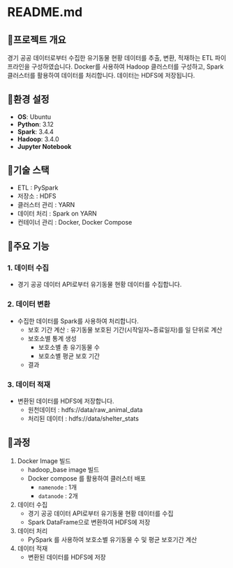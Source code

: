 # README.md

## 📌프로젝트 개요

경기 공공 데이터로부터 수집한 유기동물 현황 데이터를 추출, 변환, 적재하는 ETL 파이프라인을 구성하였습니다. Docker를 사용하여 Hadoop 클러스터를 구성하고, Spark 클러스터를 활용하여 데이터를 처리합니다. 데이터는 HDFS에 저장됩니다.

## 📌환경 설정

- **OS**: Ubuntu
- **Python**: 3.12
- **Spark**: 3.4.4
- **Hadoop**: 3.4.0
- **Jupyter Notebook**

## 📌기술 스택

- ETL : PySpark
- 저장소 : HDFS
- 클러스터 관리 : YARN
- 데이터 처리 : Spark on YARN
- 컨테이너 관리 : Docker, Docker Compose

## 📌주요 기능

### 1. 데이터 수집

- 경기 공공 데이터 API로부터 유기동물 현황 데이터를 수집합니다.

### 2. 데이터 변환

- 수집한 데이터를 Spark를 사용하여 처리합니다.
    - 보호 기간 계산 : 유기동물 보호된 기간(시작일자~종료일자)를 일 단위로 계산
    - 보호소별 통계 생성
        - 보호소별 총 유기동물 수
        - 보호소별 평균 보호 기간
    - 결과
        

### 3. 데이터 적재

- 변환된 데이터를 HDFS에 저장합니다.
    - 원천데이터 : hdfs://data/raw_animal_data
    - 처리된 데이터 : hdfs://data/shelter_stats
  
## 📌과정

1. Docker Image 빌드
    - hadoop_base image 빌드
    - Docker compose 를 활용하여 클러스터 배포
        - `namenode` : 1개
        - `datanode` : 2개
2. 데이터 수집
    - 경기 공공 데이터 API로부터 유기동물 현황 데이터를 수집
    - Spark DataFrame으로 변환하여 HDFS에 저장
3. 데이터 처리
    - PySpark 를 사용하여 보호소별 유기동물 수 및 평균 보호기간 계산
4. 데이터 적재
    - 변환된 데이터를 HDFS에 저장
